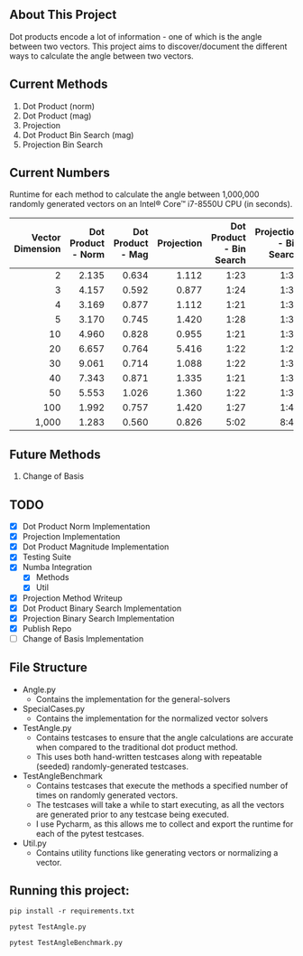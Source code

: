 ## About This Project
Dot products encode a lot of information - one of which is the angle between two vectors. 
This project aims to discover/document the different ways to calculate the angle between two vectors.

## Current Methods
1. Dot Product (norm)
2. Dot Product (mag)
3. Projection
4. Dot Product Bin Search (mag)
5. Projection Bin Search

## Current Numbers
Runtime for each method to calculate the angle between 1,000,000 randomly generated vectors on an Intel® Core™ i7-8550U CPU
(in seconds).

Vector Dimension|Dot Product - Norm|Dot Product - Mag|Projection|Dot Product - Bin Search|Projection - Bin Search|
---------------:|-----------------:|----------------:|---------:|-----------------------:|----------------------:|
2|2.135|0.634|1.112|1:23|1:30
3|4.157|0.592|0.877|1:24|1:30
4|3.169|0.877|1.112|1:21|1:30
5|3.170|0.745|1.420|1:28|1:33
10|4.960|0.828|0.955|1:21|1:31
20|6.657|0.764|5.416|1:22|1:29
30|9.061|0.714|1.088|1:22|1:33
40|7.343|0.871|1.335|1:21|1:32
50|5.553|1.026|1.360|1:22|1:31
100|1.992|0.757|1.420|1:27|1:43
1,000|1.283|0.560|0.826|5:02|8:45

## Future Methods
1. Change of Basis

## TODO
- [X] Dot Product Norm Implementation
- [X] Projection Implementation
- [X] Dot Product Magnitude Implementation
- [X] Testing Suite
- [X] Numba Integration
  - [X] Methods
  - [X] Util
- [X] Projection Method Writeup
- [X] Dot Product Binary Search Implementation
- [X] Projection Binary Search Implementation
- [X] Publish Repo
- [ ] Change of Basis Implementation

## File Structure
 - Angle.py
    - Contains the implementation for the general-solvers
 - SpecialCases.py
    - Contains the implementation for the normalized vector solvers
 - TestAngle.py
    - Contains testcases to ensure that the angle calculations are accurate when compared to the traditional dot product method.
    - This uses both hand-written testcases along with repeatable (seeded) randomly-generated testcases.
 - TestAngleBenchmark
    - Contains testcases that execute the methods a specified number of times on randomly generated vectors.
    - The testcases will take a while to start executing, as all the vectors are generated prior to any testcase being executed.
    - I use Pycharm, as this allows me to collect and export the runtime for each of the pytest testcases.
 - Util.py
    - Contains utility functions like generating vectors or normalizing a vector.

## Running this project:
`pip install -r requirements.txt`

`pytest TestAngle.py`

`pytest TestAngleBenchmark.py`
